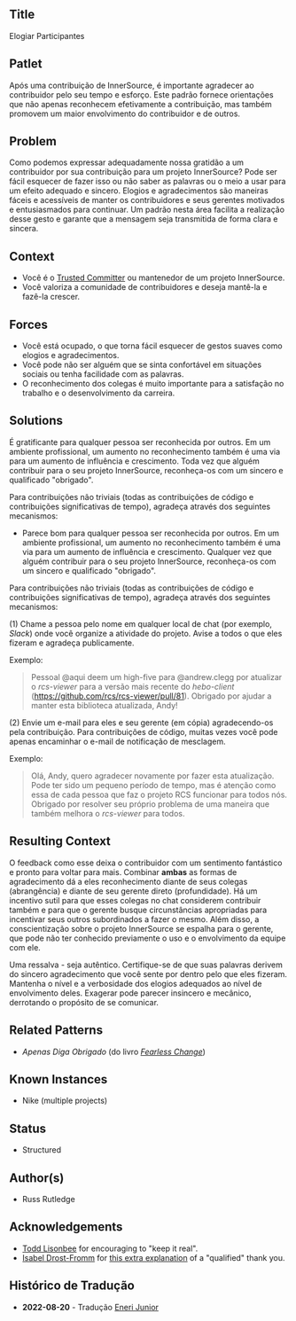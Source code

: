 ## Title

Elogiar Participantes

## Patlet

Após uma contribuição de InnerSource, é importante agradecer ao contribuidor pelo seu tempo e esforço.
Este padrão fornece orientações que não apenas reconhecem efetivamente a contribuição, mas também promovem um maior envolvimento do contribuidor e de outros.

## Problem

Como podemos expressar adequadamente nossa gratidão a um contribuidor por sua contribuição para um projeto InnerSource?
Pode ser fácil esquecer de fazer isso ou não saber as palavras ou o meio a usar para um efeito adequado e sincero.
Elogios e agradecimentos são maneiras fáceis e acessíveis de manter os contribuidores e seus gerentes motivados e entusiasmados para continuar.
Um padrão nesta área facilita a realização desse gesto e garante que a mensagem seja transmitida de forma clara e sincera.

## Context

* Você é o [Trusted Committer](./trusted-committer.md) ou mantenedor de um projeto InnerSource.
* Você valoriza a comunidade de contribuidores e deseja mantê-la e fazê-la crescer.

## Forces

* Você está ocupado, o que torna fácil esquecer de gestos suaves como elogios e agradecimentos.
* Você pode não ser alguém que se sinta confortável em situações sociais ou tenha facilidade com as palavras.
* O reconhecimento dos colegas é muito importante para a satisfação no trabalho e o desenvolvimento da carreira.

## Solutions

É gratificante para qualquer pessoa ser reconhecida por outros.
Em um ambiente profissional, um aumento no reconhecimento também é uma via para um aumento de influência e crescimento.
Toda vez que alguém contribuir para o seu projeto InnerSource, reconheça-os com um sincero e qualificado "obrigado".

Para contribuições não triviais (todas as contribuições de código e contribuições significativas de tempo), agradeça através dos seguintes mecanismos:

* Parece bom para qualquer pessoa ser reconhecida por outros.
Em um ambiente profissional, um aumento no reconhecimento também é uma via para um aumento de influência e crescimento.
Qualquer vez que alguém contribuir para o seu projeto InnerSource, reconheça-os com um sincero e qualificado "obrigado".

Para contribuições não triviais (todas as contribuições de código e contribuições significativas de tempo), agradeça através dos seguintes mecanismos:

(1) Chame a pessoa pelo nome em qualquer local de chat (por exemplo, _Slack_) onde você organize a atividade do projeto. Avise a todos o que eles fizeram e agradeça publicamente.

Exemplo:

> Pessoal @aqui deem um high-five para @andrew.clegg por atualizar o _rcs-viewer_ para a versão mais recente do _hebo-client_ (https://github.com/rcs/rcs-viewer/pull/81).
Obrigado por ajudar a manter esta biblioteca atualizada, Andy!

(2) Envie um e-mail para eles e seu gerente (em cópia) agradecendo-os pela contribuição.
Para contribuições de código, muitas vezes você pode apenas encaminhar o e-mail de notificação de mesclagem.

Exemplo:

> Olá, Andy, quero agradecer novamente por fazer esta atualização.
Pode ter sido um pequeno período de tempo, mas é atenção como essa de cada pessoa que faz o projeto RCS funcionar para todos nós.
Obrigado por resolver seu próprio problema de uma maneira que também melhora o _rcs-viewer_ para todos.

## Resulting Context

O feedback como esse deixa o contribuidor com um sentimento fantástico e pronto para voltar para mais.
Combinar **ambas** as formas de agradecimento dá a eles reconhecimento diante de seus colegas (abrangência) e diante de seu gerente direto (profundidade).
Há um incentivo sutil para que esses colegas no chat considerem contribuir também e para que o gerente busque circunstâncias apropriadas para incentivar seus outros subordinados a fazer o mesmo.
Além disso, a conscientização sobre o projeto InnerSource se espalha para o gerente, que pode não ter conhecido previamente o uso e o envolvimento da equipe com ele.

Uma ressalva - seja autêntico.
Certifique-se de que suas palavras derivem do sincero agradecimento que você sente por dentro pelo que eles fizeram.
Mantenha o nível e a verbosidade dos elogios adequados ao nível de envolvimento deles.
Exagerar pode parecer insincero e mecânico, derrotando o propósito de se comunicar.

## Related Patterns

* _Apenas Diga Obrigado_ (do livro [_Fearless Change_](https://fearlesschangepatterns.com/))

## Known Instances

* Nike (multiple projects)

## Status

* Structured

## Author(s)

* Russ Rutledge

## Acknowledgements

* [Todd Lisonbee](https://github.com/tlisonbee) for encouraging to "keep it real".
* [Isabel Drost-Fromm](https://github.com/MaineC) for [this extra explanation](https://youtu.be/h3MPewsk5PU?t=357) of a "qualified" thank you.

## Histórico de Tradução

- **2022-08-20** - Tradução [Eneri Junior](https://github.com/jrcosta)
